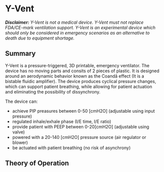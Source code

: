 # Y-Vent
 
***Disclaimer:** Y-Vent is not a medical device. Y-Vent must not replace FDA/CE-mark ventilation support. Y-Vent is an experimental device which should only be considered in emergency scenarios as an alternative to death due to equipment shortage.*

## Summary

Y-Vent is a pressure-triggered, 3D printable, emergency ventilator. The device has no moving parts and consits of 2 pieces of plastic. It is designed around an aerodynamic behavior known as the Coandă effect (It is a bistable fluidic amplifier). The device produces cyclical pressure changes, which can support patient breathing, while allowing for patient actuation and eliminating the possibility of dissynchrony.

The device can:
- achieve PIP preasures between 0-50 [cmH2O] (adjustable using input pressure)
- regulated inhale/exhale phase (I/E time, I/E ratio)
 - provide patient with PEEP between 0-20[cmH2O] (adjustable using valve)
 - powered with a 20-140 [cmH2O] pressure source (air regulator or blower)  
 - be actuated with patient breathing (no risk of asynchrony)
 
## Theory of Operation







